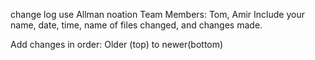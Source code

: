change log
use Allman noation
Team Members: Tom, Amir
Include your name, date, time, name of  files changed, and changes made.

Add changes in order: Older (top) to newer(bottom)

